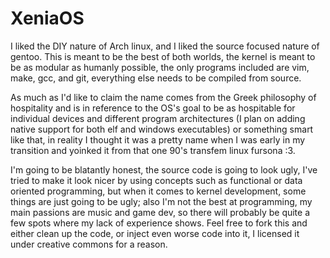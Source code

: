 # XeniaOS
I liked the DIY nature of Arch linux, and I liked the source focused nature of gentoo. This is meant to be the best of both worlds, the kernel is meant to be as modular as humanly possible, the only programs included are vim, make, gcc, and git, everything else needs to be compiled from source.

As much as I'd like to claim the name comes from the Greek philosophy of hospitality and is in reference to the OS's goal to be as hospitable for individual devices and different program architectures (I plan on adding native support for both elf and windows executables) or something smart like that, in reality I thought it was a pretty name when I was early in my transition and yoinked it from that one 90's transfem linux fursona :3.

I'm going to be blatantly honest, the source code is going to look ugly, I've tried to make it look nicer by using concepts such as functional or data oriented programming, but when it comes to kernel development, some things are just going to be ugly; also I'm not the best at programming, my main passions are music and game dev, so there will probably be quite a few spots where my lack of experience shows. Feel free to fork this and either clean up the code, or inject even worse code into it, I licensed it under creative commons for a reason.
